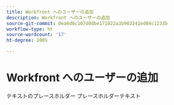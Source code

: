 ```yaml
---
title: Workfront へのユーザーの追加
description: Workfront へのユーザーの追加
source-git-commit: 0ea6d8c107d0dbe171022a3b902241ed84c1233b
workflow-type: ht
source-wordcount: '17'
ht-degree: 100%

---
```


# Workfront へのユーザーの追加

テキストのプレースホルダー
プレースホルダーテキスト